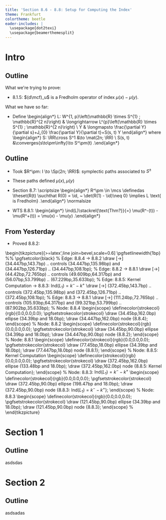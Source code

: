 ```yaml
---
title: 'Section 8.6 - 8.8: Setup for Computing the Index'
theme: Frankfurt 
colortheme: beetle
eader-includes: |
  \usepackage{dot2texi}
  \usepackage{beamerthemesplit}
---
```


# Intro 

## Outline

What we're trying to prove:

- 8.1.5: $(d\mcf)_u$ is a Fredholm operator of index $\mu(x) - \mu(y)$.

What we have so far:

- Define
\begin{align*}
L: W^{1, p}\left(\mathbb{R} \times S^{1} ; \mathbb{R}^{2 n}\right) & \longrightarrow L^{p}\left(\mathbb{R} \times S^{1} ; \mathbb{R}^{2 n}\right) \\
Y & \longmapsto \frac{\partial Y}{\partial s}+J_{0} \frac{\partial Y}{\partial t}+S(s, t) Y
\end{align*}
where 
\begin{align*}
S: \RR\cross S^1 &\to \mat(2n; \RR) \\
S(s, t) &\converges{s\to\pm\infty}\to S^\pm(t)
.\end{align*}


## Outline

- Took $R^\pm: I \to \Sp(2n; \RR)$: symplectic paths associated to $S^\pm$
- These paths defined $\mu(x), \mu(y)$
- Section 8.7: 
\scriptsize
\begin{align*}
R^\pm \in \mcs \definedas \theset{R(t) \suchthat R(0) = \id, ~ \det(R(1) - \id)\neq 0} \implies L \text{ is Fredholm}
.\end{align*}
\normalsize

- WTS 8.8.1:
\begin{align*}
\ind(L)\stackrel{\text{Thm?}}{=} \mu(R^-(t)) - \mu(R^+(t)) = \mu(x) - \mu(y)
.\end{align*}

## From Yesterday

- Proved 8.8.2: 


\begin{tikzpicture}[>=latex',line join=bevel,scale=0.6]
  \pgfsetlinewidth{1bp}
%%
\pgfsetcolor{black}
  % Edge: 8.8.4 -> 8.8.2
  \draw [->] (34.447bp,143.7bp) .. controls (34.447bp,135.98bp) and (34.447bp,126.71bp)  .. (34.447bp,108.1bp);
  % Edge: 8.8.2 -> 8.8.1
  \draw [->] (44.42bp,72.765bp) .. controls (49.609bp,64.317bp) and (56.07bp,53.799bp)  .. (67.229bp,35.633bp);
  % Edge: 8.8.5: Kernel Computation -> 8.8.3: $\mathrm{Ind}(L_1) = k^- - k^+$
  \draw [->] (372.45bp,143.7bp) .. controls (372.45bp,135.98bp) and (372.45bp,126.71bp)  .. (372.45bp,108.1bp);
  % Edge: 8.8.3 -> 8.8.1
  \draw [->] (111.24bp,72.765bp) .. controls (105.93bp,64.317bp) and (99.321bp,53.799bp)  .. (87.902bp,35.633bp);
  % Node: 8.8.4
\begin{scope}
  \definecolor{strokecol}{rgb}{0.0,0.0,0.0};
  \pgfsetstrokecolor{strokecol}
  \draw (34.45bp,162.0bp) ellipse (34.39bp and 18.0bp);
  \draw (34.447bp,162.0bp) node {8.8.4};
\end{scope}
  % Node: 8.8.2
\begin{scope}
  \definecolor{strokecol}{rgb}{0.0,0.0,0.0};
  \pgfsetstrokecolor{strokecol}
  \draw (34.45bp,90.0bp) ellipse (34.39bp and 18.0bp);
  \draw (34.447bp,90.0bp) node {8.8.2};
\end{scope}
  % Node: 8.8.1
\begin{scope}
  \definecolor{strokecol}{rgb}{0.0,0.0,0.0};
  \pgfsetstrokecolor{strokecol}
  \draw (77.45bp,18.0bp) ellipse (34.39bp and 18.0bp);
  \draw (77.447bp,18.0bp) node {8.8.1};
\end{scope}
  % Node: 8.8.5: Kernel Computation
\begin{scope}
  \definecolor{strokecol}{rgb}{0.0,0.0,0.0};
  \pgfsetstrokecolor{strokecol}
  \draw (372.45bp,162.0bp) ellipse (133.48bp and 18.0bp);
  \draw (372.45bp,162.0bp) node {8.8.5: Kernel Computation};
\end{scope}
  % Node: 8.8.3: $\mathrm{Ind}(L_1) = k^- - k^+$
\begin{scope}
  \definecolor{strokecol}{rgb}{0.0,0.0,0.0};
  \pgfsetstrokecolor{strokecol}
  \draw (372.45bp,90.0bp) ellipse (198.47bp and 18.0bp);
  \draw (372.45bp,90.0bp) node {8.8.3: $\mathrm{Ind}(L_1) = k^{-} - k^{+}$};
\end{scope}
  % Node: 8.8.3
\begin{scope}
  \definecolor{strokecol}{rgb}{0.0,0.0,0.0};
  \pgfsetstrokecolor{strokecol}
  \draw (121.45bp,90.0bp) ellipse (34.39bp and 18.0bp);
  \draw (121.45bp,90.0bp) node {8.8.3};
\end{scope}
%
\end{tikzpicture}





# Section 1

## Outline

asdsdas


# Section 2

## Outline

asdsadas
